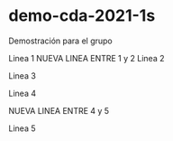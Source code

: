 # demo-cda-2021-1s
Demostración para el grupo

Linea 1
NUEVA LINEA ENTRE 1 y 2
Linea 2

Linea 3

Linea 4

NUEVA LINEA ENTRE 4 y 5

Linea 5

